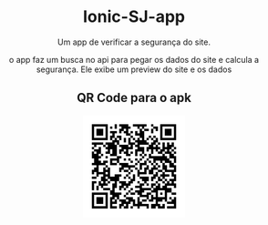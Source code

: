<h1 align="center">Ionic-SJ-app</h1>
<p align="center">
Um app de verificar a segurança do site.
</p>
<p align="center">
o app faz um busca no api para pegar os dados do site e calcula a segurança. Ele exibe um preview do site e os dados
</p>
<center>
<h2>QR Code para o apk</h2>
<img align="center" src="./src/assets/qrCodev1.4.png" alt="qr code"/>
</center>
